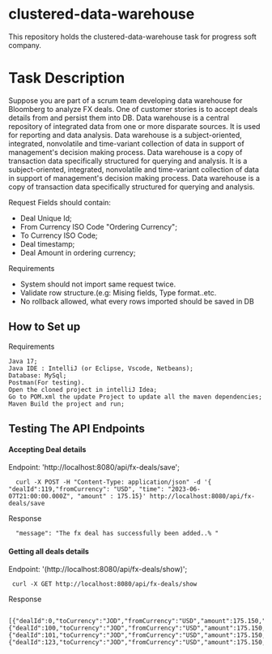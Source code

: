 # clustered-data-warehouse
This repository holds the clustered-data-warehouse task for progress soft company.
# Task Description
Suppose you are part of a scrum team developing data warehouse for Bloomberg to analyze FX deals. One of customer stories is to accept deals details from and persist them into DB. Data warehouse is a central repository of integrated data from one or more disparate sources. It is used for reporting and data analysis. Data warehouse is a subject-oriented, integrated, nonvolatile and time-variant collection of data in support of management's decision making process. Data warehouse is a copy of transaction data specifically structured for querying and analysis. It is a subject-oriented, integrated, nonvolatile and time-variant collection of data in support of management's decision making process. Data warehouse is a copy of transaction data specifically structured for querying and analysis.


Request Fields should contain:

  - Deal Unique Id;
  - From Currency ISO Code "Ordering Currency";
  - To Currency ISO Code;
  - Deal timestamp;
  - Deal Amount in ordering currency;

Requirements

  - System should not import same request twice.
  - Validate row structure.(e.g: Mising fields, Type format..etc.
  - No rollback allowed, what every rows imported should be saved in DB

## How to Set up
Requirements

    Java 17;
    Java IDE : IntelliJ (or Eclipse, Vscode, Netbeans);
    Database: MySql;
    Postman(For testing).
    Open the cloned project in intelliJ Idea;
    Go to POM.xml the update Project to update all the maven dependencies;
    Maven Build the project and run;


## Testing The API Endpoints

#### Accepting Deal details

Endpoint: 'http://localhost:8080/api/fx-deals/save';


      curl -X POST -H "Content-Type: application/json" -d '{ "dealId":119,"fromCurrency": "USD", "time": "2023-06-07T21:00:00.000Z", "amount" : 175.15}' http://localhost:8080/api/fx-deals/save

Response

      "message": "The fx deal has successfully been added..% "

#### Getting all deals details

Endpoint: '(http://localhost:8080/api/fx-deals/show)';

     curl -X GET http://localhost:8080/api/fx-deals/show

Response


        [{"dealId":0,"toCurrency":"JOD","fromCurrency":"USD","amount":175.150,"time":null},{"dealId":100,"toCurrency":"JOD","fromCurrency":"USD","amount":175.150,"time":null},{"dealId":101,"toCurrency":"JOD","fromCurrency":"USD","amount":175.150,"time":null},{"dealId":123,"toCurrency":"JOD","fromCurrency":"USD","amount":175.150,"time":null}]%

